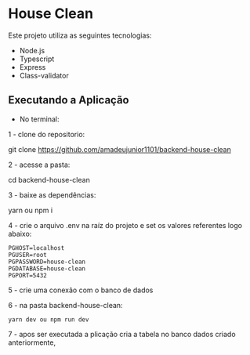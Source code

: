 # House Clean

Este projeto utiliza as seguintes tecnologias:

- Node.js
- Typescript
- Express
- Class-validator

## Executando a Aplicação

- No terminal:

1 - clone do repositorio: 

  git clone https://github.com/amadeujunior1101/backend-house-clean

2 - acesse a pasta:

  cd backend-house-clean

3 - baixe as dependências:

  yarn ou npm i

4 - crie o arquivo .env na raíz do projeto e set os valores referentes logo abaixo:

	PGHOST=localhost
    PGUSER=root
    PGPASSWORD=house-clean
    PGDATABASE=house-clean
    PGPORT=5432

5 - crie uma conexão com o banco de dados
	
6 - na pasta backend-house-clean:

	yarn dev ou npm run dev

7 - apos ser executada a plicação cria a tabela no banco dados criado anteriormente,
